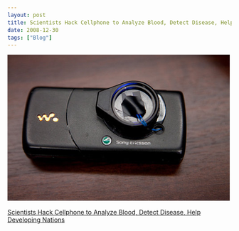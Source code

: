 ```yaml
---
layout: post
title: Scientists Hack Cellphone to Analyze Blood, Detect Disease, Help...
date: 2008-12-30
tags: ["Blog"]
---
```


![](k3Im6rfOqi4h9l1mPMwLqfceo1_500.jpg)  

[Scientists Hack Cellphone to Analyze Blood, Detect Disease, Help Developing Nations ](http://www.wired.com/science/discoveries/multimedia/2008/12/gallery_microscope_phone)